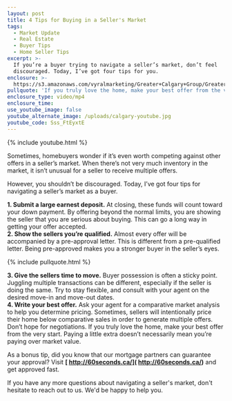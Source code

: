 ```yaml
---
layout: post
title: 4 Tips for Buying in a Seller's Market
tags:
  - Market Update
  - Real Estate
  - Buyer Tips
  - Home Seller Tips
excerpt: >-
  If you’re a buyer trying to navigate a seller’s market, don’t feel
  discouraged. Today, I’ve got four tips for you.
enclosure: >-
  https://s3.amazonaws.com/vyralmarketing/Greater+Calgary+Group/Greater+Property+Group+Calgary-+4+Tips+for+Buying+in+a+Seller%2527s+Market.mp4
pullquote: 'If you truly love the home, make your best offer from the very start.'
enclosure_type: video/mp4
enclosure_time:
use_youtube_image: false
youtube_alternate_image: /uploads/calgary-youtube.jpg
youtube_code: Sss_FtEyxtE
---
```



{% include youtube.html %}

Sometimes, homebuyers wonder if it’s even worth competing against other offers in a seller’s market. When there’s not very much inventory in the market, it isn’t unusual for a seller to receive multiple offers.

However, you shouldn’t be discouraged. Today, I’ve got four tips for navigating a seller’s market as a buyer.

**1. Submit a large earnest deposit.** At closing, these funds will count toward your down payment. By offering beyond the normal limits, you are showing the seller that you are serious about buying. This can go a long way in getting your offer accepted.<br>**2. Show the sellers you’re qualified.** Almost every offer will be accompanied by a pre-approval letter. This is different from a pre-qualified letter. Being pre-approved makes you a stronger buyer in the seller’s eyes.

{% include pullquote.html %}

**3. Give the sellers time to move.** Buyer possession is often a sticky point. Juggling multiple transactions can be different, especially if the seller is doing the same. Try to stay flexible, and consult with your agent on the desired move-in and move-out dates.<br>**4. Write your best offer.** Ask your agent for a comparative market analysis to help you determine pricing. Sometimes, sellers will intentionally price their home below comparative sales in order to generate multiple offers. Don’t hope for negotiations. If you truly love the home, make your best offer from the very start. Paying a little extra doesn’t necessarily mean you’re paying over market value.

As a bonus tip, did you know that our mortgage partners can guarantee your approval? Visit **[ http://60seconds.ca/]( http://60seconds.ca/)** and get approved fast.

If you have any more questions about navigating a seller's market, don't hesitate to reach out to us. We'd be happy to help you.